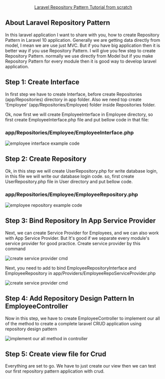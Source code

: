 <p align="center">
    <a href="https://github.com/tauhedulislam0001/Laravel-Repository-Binding" target="_blank">
         Laravel Repository Pattern Tutorial from scratch
    </a>
</p>

## About Laravel Repository Pattern

In this laravel application I want to share with you, how to create Repository Pattern in Laravel 10 application. Generally we are getting data directly from model, I mean we are use just MVC. But if you have big application then it is better way if you use Repository Pattern. I will give you few step to create Repository Pattern. normally we use directly from Model but if you make Repository Pattern for every module then it is good way to develop laravel application.

## Step 1: Create Interface

In first step we have to create Interface, before create Repositories (app/Repositories) directory in app folder. Also we need top create 'Employee' (app/Repositories/Employee) folder inside Repositories folder.

Ok, now first we will create EmployeeInterface in Employee directory, so first create EmployeeInterface.php file and put bellow code in that file:

### app/Repositories/Employee/EmployeeInterface.php

<img src="/public/screen/employee_interface.png" alt="employee interface example code">

## Step 2: Create Repository

Ok, in this step we will create UserRepository.php for write database login, in this file we will write our database login code. so, first create UserRepository.php file in User directory and put bellow code.

### app/Repositories/Employee/EmployeeRepository.php
<img src="/public/screen/employee_repository.png" alt="employee repository example code">

## Step 3: Bind Repository In App Service Provider
Next, we can create Service Provider for Employees, and we can also work with App Service Provider. But It's good if we separate every module's service provider for good practice. Create service provider by this command 

<img src="public/screen/cmd_service_provider.png" alt="create service provider cmd">


Next, you need to add to bind EmployeeRepositoryInterface and EmployeeRepository in app/Providers/EmployeeRepoServiceProvider.php

<img src="public/screen/employee_repo_service_provider.png" alt="create service provider cmd">

## Step 4: Add Repository Design Pattern In EmployeeController

Now in this step, we have to create EmployeeController to implement our all of the method to create a complete laravel CRUD application using repository design pattern

<img src="public/screen/employee_controller.png" alt="implement our all method in controller">

## Step 5: Create view file for Crud
Everything are set to go. We have to just create our view then we can test our first repository pattern application with crud.
